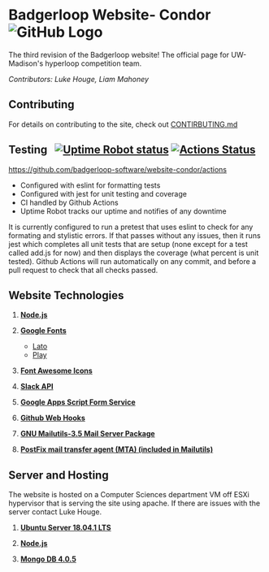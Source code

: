 # Badgerloop Website- Condor ![GitHub Logo](https://raw.githubusercontent.com/badgerloop-software/pod-dashboard/master/src/public/images/icon.png)

The third revision of the Badgerloop website! The official page for UW-Madison's hyperloop competition team.

*Contributors: Luke Houge, Liam Mahoney*

## Contributing

For details on contributing to the site, check out [CONTIRBUTING.md](https://github.com/badgerloop-software/website-condor/blob/master/CONTRIBUTING.md)

## Testing &nbsp; [![Uptime Robot status](https://img.shields.io/uptimerobot/status/m779426128-6b6e81ed8dc987db17d4cad2.svg)](https://stats.uptimerobot.com/M1422c4x5) [![Actions Status](https://github.com/badgerloop-software/website-condor/workflows/Node_CI/badge.svg)](https://github.com/badgerloop-software/website-condor/actions)
https://github.com/badgerloop-software/website-condor/actions
- Configured with eslint for formatting tests
- Configured with jest for unit testing and coverage
- CI handled by Github Actions
- Uptime Robot tracks our uptime and notifies of any downtime

It is currently configured to run a pretest that uses eslint to check for any formating and stylistic errors. If that passes without any issues, then it runs jest which completes all unit tests that are setup (none except for a test called add.js for now) and then displays the coverage (what percent is unit tested). Github Actions will run automatically on any commit, and before a pull request to check that all checks passed.

## Website Technologies

1. **[Node.js](https://nodejs.org/en/about/)**

2. **[Google Fonts](https://fonts.google.com/)**

	* [Lato](https://fonts.google.com/specimen/Lato)
	* [Play](https://fonts.google.com/specimen/Play)

3. **[Font Awesome Icons](https://fontawesome.com/v4.7.0/icons/)**

4. **[Slack API](https://api.slack.com/)**

5. **[Google Apps Script Form Service](https://developers.google.com/apps-script/reference/forms/)**

6. **[Github Web Hooks](https://developer.github.com/webhooks/)**

7. **[GNU Mailutils-3.5 Mail Server Package](https://mailutils.org/)**

8. **[PostFix mail transfer agent (MTA) (included in Mailutils)](http://www.postfix.org/)**


## Server and Hosting
The website is hosted on a Computer Sciences department VM off ESXi hypervisor that is serving the site using apache. If there are issues with the server contact Luke Houge.
1. **[Ubuntu Server 18.04.1 LTS](https://www.ubuntu.com/download/server)**

2. **[Node.js](https://nodejs.org/en/about/)**

3. **[Mongo DB 4.0.5](https://www.mongodb.com/)**
